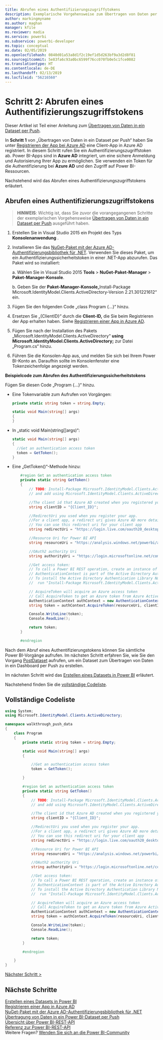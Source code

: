 ```yaml
---
title: Abrufen eines Authentifizierungszugriffstokens
description: Exemplarische Vorgehensweise zum Übertragen von Daten per Push – Abrufen eines Authentifizierungszugriffstokens
author: markingmyname
ms.author: maghan
manager: kfile
ms.reviewer: madia
ms.service: powerbi
ms.subservice: powerbi-developer
ms.topic: conceptual
ms.date: 02/05/2019
ms.openlocfilehash: 0840d01a53a8d1f2c19ef1d5d263bf9a3d2d8f81
ms.sourcegitcommit: 5e83fa6c93a0bc6599f76cc070fb0e5c1fce0082
ms.translationtype: HT
ms.contentlocale: de-DE
ms.lasthandoff: 02/13/2019
ms.locfileid: "56216560"
---
```

# <a name="step-2-get-an-authentication-access-token"></a>Schritt 2: Abrufen eines Authentifizierungszugriffstokens

Dieser Artikel ist Teil einer Anleitung zum [Übertragen von Daten in ein Dataset per Push](walkthrough-push-data.md).

In **Schritt 1** von „Übertragen von Daten in ein Dataset per Push“ haben Sie unter [Registrieren der App bei Azure AD](walkthrough-push-data-register-app-with-azure-ad.md) eine Client-App in Azure AD registriert. In diesem Schritt rufen Sie ein Authentifizierungszugriffstoken ab. Power BI-Apps sind in **Azure AD** integriert, um eine sichere Anmeldung und Autorisierung Ihrer App zu ermöglichen. Sie verwenden ein Token für die Authentifizierung bei **Azure AD** und den Zugriff auf Power BI-Ressourcen.

Nachstehend wird das Abrufen eines Authentifizierungszugriffstokens erläutert.

## <a name="get-an-authentication-access-token"></a>Abrufen eines Authentifizierungszugriffstokens

> **HINWEIS**: Wichtig ist, dass Sie zuvor die vorangegangenen Schritte der exemplarischen Vorgehensweise [Übertragen von Daten in ein Dataset per Push](walkthrough-push-data.md) ausgeführt haben.
> 
> 

1. Erstellen Sie in Visual Studio 2015 ein Projekt des Typs **Konsolenanwendung** .
2. Installieren Sie das [NuGet-Paket mit der Azure AD-Authentifizierungsbibliothek für .NET](https://www.nuget.org/packages/Microsoft.IdentityModel.Clients.ActiveDirectory/). Verwenden Sie dieses Paket, um ein Authentifizierungssicherheitstoken in einer .NET-App abzurufen. Das Paket wird so installiert:

     a. Wählen Sie in Visual Studio 2015 **Tools** > **NuGet-Paket-Manager** > **Paket-Manager-Konsole**.

     b. Geben Sie der **Paket-Manager-Konsole**„Install-Package Microsoft.IdentityModel.Clients.ActiveDirectory-Version 2.21.301221612“ ein.
3. Fügen Sie den folgenden Code „class Program {...}“ hinzu.
4. Ersetzen Sie „{ClientID}“ durch die **Client-ID,** die Sie beim Registrieren der App erhalten haben. Siehe [Registrieren einer App in Azure AD](walkthrough-push-data-register-app-with-azure-ad.md).
5. Fügen Sie nach der Installation des Pakets „Microsoft.IdentityModel.Clients.ActiveDirectory“ **using Microsoft.IdentityModel.Clients.ActiveDirectory;** zur Datei „Program.cs“ hinzu.
6. Führen Sie die Konsolen-App aus, und melden Sie sich bei Ihrem Power BI-Konto an. Daraufhin sollte im Konsolenfenster eine Tokenzeichenfolge angezeigt werden.

**Beispielcode zum Abrufen des Authentifizierungssicherheitstokens**

Fügen Sie diesen Code „Program {...}“ hinzu.

* Eine Tokenvariable zum Aufrufen von Vorgängen:
  
  ```csharp
  private static string token = string.Empty;
  
  static void Main(string[] args)
  {
  }
  ```
* In „static void Main(string[]args)“:
  
  ```csharp
  static void Main(string[] args)
  {
    //Get an authentication access token
    token = GetToken();
  }
  ```
* Eine „GetToken()“-Methode hinzu:

```csharp
       #region Get an authentication access token
       private static string GetToken()
       {
           // TODO: Install-Package Microsoft.IdentityModel.Clients.ActiveDirectory -Version 2.21.301221612
           // and add using Microsoft.IdentityModel.Clients.ActiveDirectory

           //The client id that Azure AD created when you registered your client app.
           string clientID = "{Client_ID}";

           //RedirectUri you used when you register your app.
           //For a client app, a redirect uri gives Azure AD more details on the application that it will authenticate.
           // You can use this redirect uri for your client app
           string redirectUri = "https://login.live.com/oauth20_desktop.srf";

           //Resource Uri for Power BI API
           string resourceUri = "https://analysis.windows.net/powerbi/api";

           //OAuth2 authority Uri
           string authorityUri = "https://login.microsoftonline.net/common/";

           //Get access token:
           // To call a Power BI REST operation, create an instance of AuthenticationContext and call AcquireToken
           // AuthenticationContext is part of the Active Directory Authentication Library NuGet package
           // To install the Active Directory Authentication Library NuGet package in Visual Studio,
           //  run "Install-Package Microsoft.IdentityModel.Clients.ActiveDirectory" from the nuget Package Manager Console.

           // AcquireToken will acquire an Azure access token
           // Call AcquireToken to get an Azure token from Azure Active Directory token issuance endpoint
           AuthenticationContext authContext = new AuthenticationContext(authorityUri);
           string token = authContext.AcquireToken(resourceUri, clientID, new Uri(redirectUri)).AccessToken;

           Console.WriteLine(token);
           Console.ReadLine();

           return token;
       }

       #endregion
```

Nach dem Abruf eines Authentifizierungstokens können Sie sämtliche Power BI-Vorgänge aufrufen. Im nächsten Schritt erfahren Sie, wie Sie den Vorgang [PostDataset](https://docs.microsoft.com/rest/api/power-bi/pushdatasets) aufrufen, um ein Dataset zum Übertragen von Daten in ein Dashboard per Push zu erstellen.

Im nächsten Schritt wird das [Erstellen eines Datasets in Power BI](walkthrough-push-data-create-dataset.md) erläutert.

Nachstehend finden Sie die [vollständige Codeliste](#code).

<a name="code"/>

## <a name="complete-code-listing"></a>Vollständige Codeliste

```csharp
using System;
using Microsoft.IdentityModel.Clients.ActiveDirectory;

namespace walkthrough_push_data
{
    class Program
    {
        private static string token = string.Empty;

        static void Main(string[] args)
        {

            //Get an authentication access token
            token = GetToken();

        }

        #region Get an authentication access token
        private static string GetToken()
        {
            // TODO: Install-Package Microsoft.IdentityModel.Clients.ActiveDirectory -Version 2.21.301221612
            // and add using Microsoft.IdentityModel.Clients.ActiveDirectory

            //The client id that Azure AD created when you registered your client app.
            string clientID = "{Client_ID}";

            //RedirectUri you used when you register your app.
            //For a client app, a redirect uri gives Azure AD more details on the application that it will authenticate.
            // You can use this redirect uri for your client app
            string redirectUri = "https://login.live.com/oauth20_desktop.srf";

            //Resource Uri for Power BI API
            string resourceUri = "https://analysis.windows.net/powerbi/api";

            //OAuth2 authority Uri
            string authorityUri = "https://login.microsoftonline.net/common/";

            //Get access token:
            // To call a Power BI REST operation, create an instance of AuthenticationContext and call AcquireToken
            // AuthenticationContext is part of the Active Directory Authentication Library NuGet package
            // To install the Active Directory Authentication Library NuGet package in Visual Studio,
            //  run "Install-Package Microsoft.IdentityModel.Clients.ActiveDirectory" from the nuget Package Manager Console.

            // AcquireToken will acquire an Azure access token
            // Call AcquireToken to get an Azure token from Azure Active Directory token issuance endpoint
            AuthenticationContext authContext = new AuthenticationContext(authorityUri);
            string token = authContext.AcquireToken(resourceUri, clientID, new Uri(redirectUri)).AccessToken;

            Console.WriteLine(token);
            Console.ReadLine();

            return token;
        }

        #endregion

    }
}
```

[Nächster Schritt >](walkthrough-push-data-create-dataset.md)

## <a name="next-steps"></a>Nächste Schritte

[Erstellen eines Datasets in Power BI](walkthrough-push-data-create-dataset.md)  
[Registrieren einer App in Azure AD](walkthrough-push-data-register-app-with-azure-ad.md)  
[NuGet-Paket mit der Azure AD-Authentifizierungsbibliothek für .NET](https://www.nuget.org/packages/Microsoft.IdentityModel.Clients.ActiveDirectory/)  
[Übertragung von Daten in ein Power BI-Dataset per Push](walkthrough-push-data.md)  
[Übersicht über Power BI-REST-API](overview-of-power-bi-rest-api.md)  
[Referenz zur Power BI-REST-API](https://docs.microsoft.com/rest/api/power-bi/)  
Weitere Fragen? [Wenden Sie sich an die Power BI-Community](http://community.powerbi.com/)